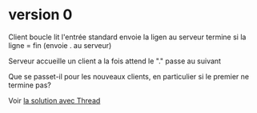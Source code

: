 # version 0

Client boucle
 lit l'entrée standard
 envoie la ligen au serveur
 termine si la ligne = fin (envoie . au serveur)

Serveur accueille un client a la fois attend le "." passe au suivant

Que se passet-il pour les nouveaux clients, en particulier si le premier ne termine pas?

Voir [la solution avec Thread](../plusieursClients_2)